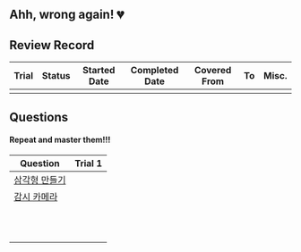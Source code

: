 ## Ahh, wrong again! :broken_heart:

## Review Record
|Trial|Status|Started Date|Completed Date|Covered From|To |Misc.|
|:---:|:----:|:----------:|:------------:|:----------:|:-:|:---:|
||||||||


## Questions
#### Repeat and master them!!!

|Question|Trial 1|
|--------|-------|
|[삼각형 만들기](https://www.acmicpc.net/problem/1448) | |
|[감시 카메라](https://www.acmicpc.net/problem/5884) | |
| | |
| | |
| | |
| | |
| | |
| | |
| | |
| | |
| | |
| | |
| | |